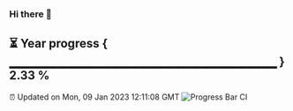 ### Hi there 👋
⏳ Year progress { ▁▁▁▁▁▁▁▁▁▁▁▁▁▁▁▁▁▁▁▁▁▁▁▁▁▁▁▁▁▁ } 2.33 %
---
⏰ Updated on Mon, 09 Jan 2023 12:11:08 GMT
![Progress Bar CI](https://github.com/Moyi321/Moyi321/workflows/Progress%20Bar%20CI/badge.svg)
